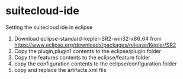 # suitecloud-ide

Setting the suitecloud ide in eclipse

1) Download eclipse-standard-kepler-SR2-win32-x86_64 from https://www.eclipse.org/downloads/packages/release/Kepler/SR2
2) Copy the plugin,plugin1 contents to the eclipse/plugin folder
3) Copy the features contents to the eclipse/feature folder
4) copy the configuration contents to the eclipse/configuration folder
5) copy and replace the artifacts.xml file
